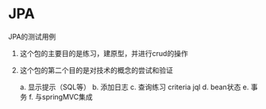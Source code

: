 JPA
===

JPA的测试用例

1. 这个包的主要目的是练习，建原型，并进行crud的操作
2. 这个包的第二个目的是对技术的概念的尝试和验证

	a. 显示提示（SQL等）
	b. 添加日志
	c. 查询练习
		criteria
		jql
	d. bean状态
	e. 事务
	f. 与springMVC集成